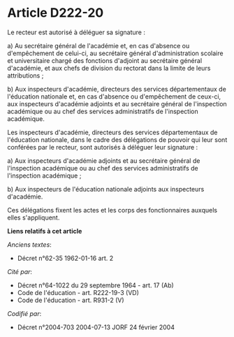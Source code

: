 # Article D222-20

Le recteur est autorisé à déléguer sa signature :

a) Au secrétaire général de l'académie et, en cas d'absence ou d'empêchement de celui-ci, au secrétaire général
d'administration scolaire et universitaire chargé des fonctions d'adjoint au secrétaire général d'académie, et aux chefs de
division du rectorat dans la limite de leurs attributions ;

b) Aux inspecteurs d'académie, directeurs des services départementaux de l'éducation nationale et, en cas d'absence ou
d'empêchement de ceux-ci, aux inspecteurs d'académie adjoints et au secrétaire général de l'inspection académique ou au chef
des services administratifs de l'inspection académique.

Les inspecteurs d'académie, directeurs des services départementaux de l'éducation nationale, dans le cadre des délégations de
pouvoir qui leur sont conférées par le recteur, sont autorisés à déléguer leur signature :

a) Aux inspecteurs d'académie adjoints et au secrétaire général de l'inspection académique ou au chef des services
administratifs de l'inspection académique ;

b) Aux inspecteurs de l'éducation nationale adjoints aux inspecteurs d'académie.

Ces délégations fixent les actes et les corps des fonctionnaires auxquels elles s'appliquent.

**Liens relatifs à cet article**

_Anciens textes_:

  - Décret n°62-35 1962-01-16 art. 2

_Cité par_:

  - Décret n°64-1022 du 29 septembre 1964 - art. 17 (Ab)
  - Code de l'éducation - art. R222-19-3 (VD)
  - Code de l'éducation - art. R931-2 (V)

_Codifié par_:

  - Décret n°2004-703 2004-07-13 JORF 24 février 2004
